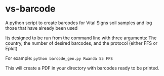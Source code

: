 # vs-barcode
A python script to create barcodes for Vital Signs soil samples and log those that have already been used

Its designed to be run from the command line with three arguments: The country, the number of desired barcodes, and the protocol (either FFS or Eplot)

For example:
`python barcode_gen.py Rwanda 55 FFS`

This will create a PDF in your directory with barcodes ready to be printed.